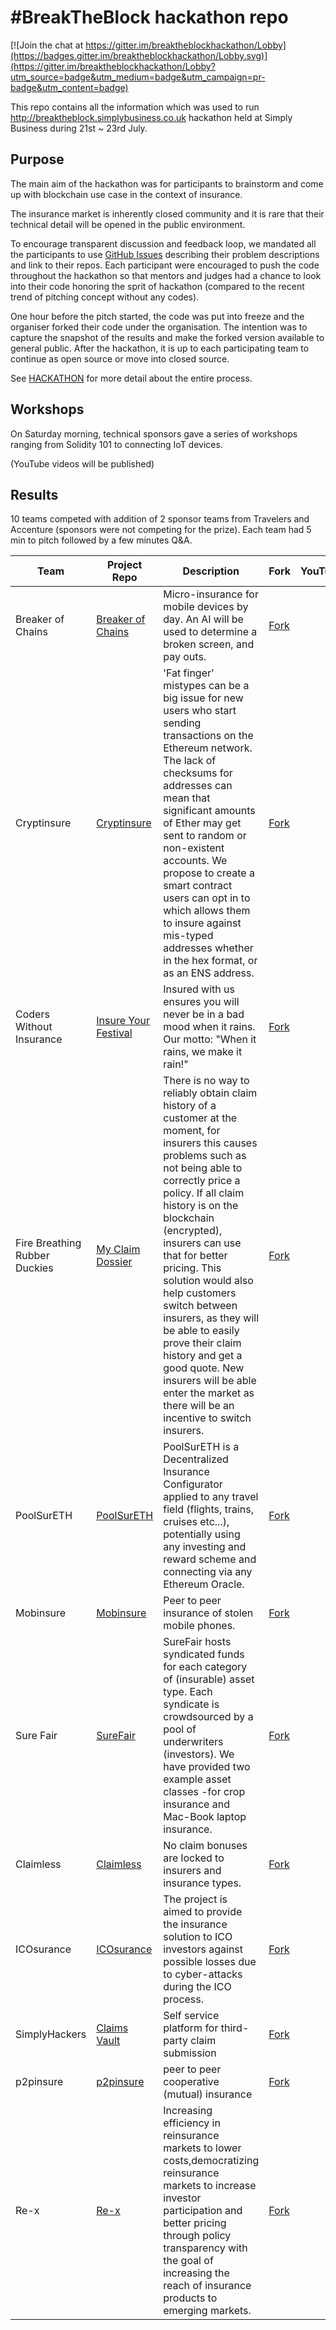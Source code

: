 # #BreakTheBlock hackathon repo

[![Join the chat at https://gitter.im/breaktheblockhackathon/Lobby](https://badges.gitter.im/breaktheblockhackathon/Lobby.svg)](https://gitter.im/breaktheblockhackathon/Lobby?utm_source=badge&utm_medium=badge&utm_campaign=pr-badge&utm_content=badge)

This repo contains all the information which was used to run http://breaktheblock.simplybusiness.co.uk hackathon held at Simply Business during 21st ~ 23rd July.

## Purpose

The main aim of the hackathon was for participants to brainstorm and come up with blockchain use case in the context of insurance.

The insurance market is inherently closed community and it is rare that their technical detail will be opened in the public environment.

To encourage transparent discussion and feedback loop, we mandated all the participants to use [GitHub Issues]() describing their problem descriptions and link to their repos. Each participant were encouraged to push the code throughout the hackathon so that mentors and judges had a chance to look into their code honoring the sprit of hackathon (compared to the recent trend of pitching concept without any codes).

One hour before the pitch started, the code was put into freeze and the organiser forked their code under the organisation. The intention was to capture the snapshot of the results and make the forked version available to general public. After the hackathon, it is up to each participating team to continue as open source or move into closed source.

See [HACKATHON](./HACKATHON.md) for more detail about the entire process.

## Workshops

On Saturday morning, technical sponsors gave a series of workshops ranging from Solidity 101 to connecting IoT devices.

(YouTube videos will be published)

## Results

10 teams competed with addition of 2 sponsor teams from Travelers and Accenture (sponsors were not competing for the prize). Each team had 5 min to pitch followed by a few minutes Q&A.


| Team                          | Project Repo                                                                   | Description                                                                                                                                                                                                                                                                                                                                                                                                                                                                                                       | Fork                                                               | YouTube | Slide | Notes                                |
|-------------------------------|--------------------------------------------------------------------------------|-------------------------------------------------------------------------------------------------------------------------------------------------------------------------------------------------------------------------------------------------------------------------------------------------------------------------------------------------------------------------------------------------------------------------------------------------------------------------------------------------------------------|--------------------------------------------------------------------|---------|-------|--------------------------------------|
| Breaker of Chains             | [Breaker of Chains](https://github.com/DRONE-POC/SB-Hackathon)                 | Micro-insurance for mobile devices by day. An AI will be used to determine a broken screen, and pay outs.                                                                                                                                                                                                                                                                                                                                                                                                         | [Fork](https://github.com/breaktheblock/SB-Hackathon)              |         |       | Sponsor team from Travelers          |
| Cryptinsure                   | [Cryptinsure](https://github.com/AccentSandeep/cryptinsure)                    | 'Fat finger' mistypes can be a big issue for new users who start sending transactions on the Ethereum network. The lack of checksums for addresses can mean that significant amounts of Ether may get sent to random or non-existent accounts. We propose to create a smart contract users can opt in to which allows them to insure against mis-typed addresses whether in the hex format, or as an ENS address.                                                                                                 | [Fork](https://github.com/breaktheblock/cryptinsure)               |         |       | Sponsor team from Accenture          |
| Coders Without Insurance      | [Insure Your Festival](https://github.com/ThisPlace/CodersWithoutInsurance)    | Insured with us ensures you will never be in a bad mood when it rains. Our motto: "When it rains, we make it rain!"                                                                                                                                                                                                                                                                                                                                                                                               | [Fork](https://github.com/breaktheblock/CodersWithoutInsurance)    |         |       | Winner                               |
| Fire Breathing Rubber Duckies | [My Claim Dossier](https://github.com/CarolineClark/Claim-History-Blockchain/) | There is no way to reliably obtain claim history of a customer at the moment, for insurers this causes problems such as not being able to correctly price a policy. If all claim history is on the blockchain (encrypted), insurers can use that for better pricing. This solution would also help customers switch between insurers, as they will be able to easily prove their claim history and get a good quote. New insurers will be able enter the market as there will be an incentive to switch insurers. | [Fork](https://github.com/breaktheblock/Claim-History-Blockchain/) |         |       | Best Blockchain and Best Concept     |
| PoolSurETH                    | [PoolSurETH](https://github.com/makevoid/PoolSurETH)                           | PoolSurETH is a Decentralized Insurance Configurator applied to any travel field (flights, trains, cruises etc...), potentially using any investing and reward scheme and connecting via any Ethereum Oracle.                                                                                                                                                                                                                                                                                                     | [Fork](https://github.com/breaktheblock/PoolSurETH)                |         |       |                                      |
| Mobinsure                     | [Mobinsure](https://github.com/willjgriff/mobinsure)                           | Peer to peer insurance of stolen mobile phones.                                                                                                                                                                                                                                                                                                                                                                                                                                                                   | [Fork](https://github.com/breaktheblock/mobinsure)                 |         |       |                                      |
| Sure Fair                     | [SureFair](https://github.com/NathanLewis/surefair)                            | SureFair hosts syndicated funds for each category of (insurable) asset type. Each syndicate is crowdsourced by a pool of underwriters (investors). We have provided two example asset classes -for crop insurance and Mac-Book laptop insurance.                                                                                                                                                                                                                                                                  | [Fork](https://github.com/breaktheblock/surefair)                  |         |       | Best Code                            |
| Claimless                     | [Claimless](https://github.com/divsinghal/Claimless)                           | No claim bonuses are locked to insurers and insurance types.                                                                                                                                                                                                                                                                                                                                                                                                                                                      | [Fork](https://github.com/breaktheblock/Claimless)                 |         |       |                                      |
| ICOsurance                    | [ICOsurance](https://github.com/CMLTeam/ICOsurance)                            | The project is aimed to provide the insurance solution to ICO investors against possible losses due to cyber-attacks during the ICO process.                                                                                                                                                                                                                                                                                                                                                                      | [Fork](https://github.com/breaktheblock/ICOsurance)                |         |       | Best Use Case                        |
| SimplyHackers                 | [Claims Vault](https://github.com/VladWulf/claims_vault)                       | Self service platform for third-party claim submission                                                                                                                                                                                                                                                                                                                                                                                                                                                            | [Fork](https://github.com/breaktheblock/claims_vault)              |         |       |                                      |
| p2pinsure                     | [p2pinsure](https://github.com/edwardwardward/p2pinsure)                       | peer to peer cooperative (mutual) insurance                                                                                                                                                                                                                                                                                                                                                                                                                                                                       | [Fork](https://github.com/breaktheblock/p2pinsure)                 |         |       |                                      |
| Re-x                          | [Re-x](https://github.com/docent666/re-x)                                      | Increasing efficiency in reinsurance markets to lower costs,democratizing reinsurance markets to increase investor participation and better pricing through policy transparency with the goal of increasing the reach of insurance products to emerging markets.                                                                                                                                                                                                                                                  | [Fork](https://github.com/breaktheblock/re-x)                      |         |       | Most Sophisticated Insurance Product |
